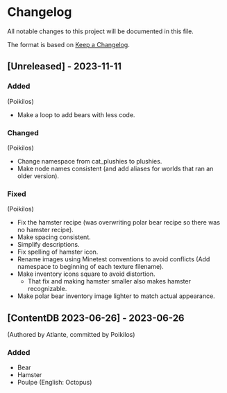 # Changelog

All notable changes to this project will be documented in this file.

The format is based on [Keep a Changelog](https://keepachangelog.com/en/1.0.0/).


## [Unreleased] - 2023-11-11
### Added
(Poikilos)
- Make a loop to add bears with less code.

### Changed
(Poikilos)
- Change namespace from cat_plushies to plushies.
- Make node names consistent (and add aliases for worlds that ran an older version).

### Fixed
(Poikilos)
- Fix the hamster recipe (was overwriting polar bear recipe so there was no hamster recipe).
- Make spacing consistent.
- Simplify descriptions.
- Fix spelling of hamster icon.
- Rename images using Minetest conventions to avoid conflicts (Add namespace to beginning of each texture filename).
- Make inventory icons square to avoid distortion.
  - That fix and making hamster smaller also makes hamster recognizable.
- Make polar bear inventory image lighter to match actual appearance.


## [ContentDB 2023-06-26] - 2023-06-26
(Authored by Atlante, committed by Poikilos)

### Added
- Bear
- Hamster
- Poulpe (English: Octopus)
